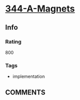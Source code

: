 # [344-A-Magnets](https://codeforces.com/problemset/problem/344/A)

## Info

### Rating

800

### Tags

- implementation

## __COMMENTS__

> 
